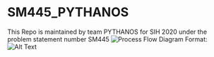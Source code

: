 # SM445_PYTHANOS
This Repo is maintained by team PYTHANOS for SIH 2020 under the problem statement number SM445
![Process Flow Diagram](file:///home/ritoo/Pictures/pythanos_process%20flow%20diagram.png)
Format: ![Alt Text](url)
